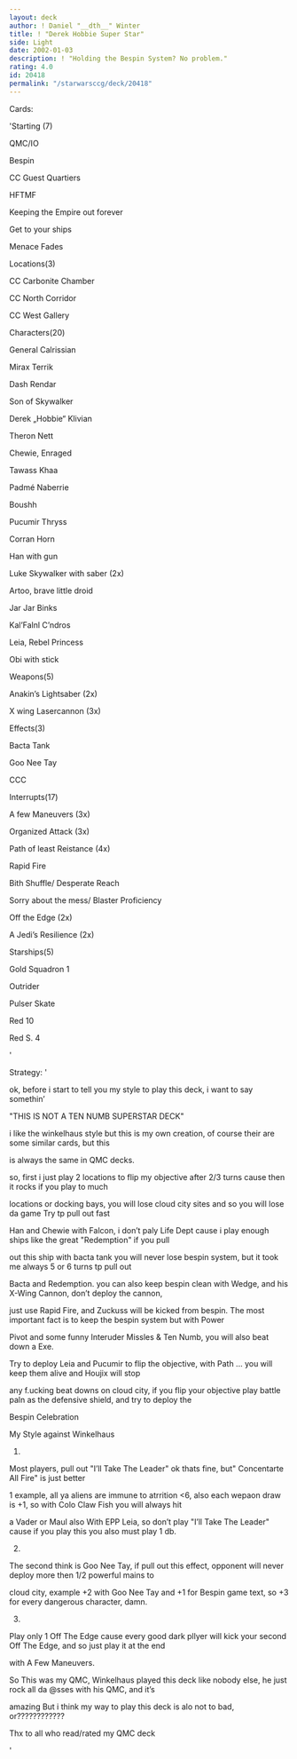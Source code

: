 ```yaml
---
layout: deck
author: ! Daniel "__dth__" Winter
title: ! "Derek Hobbie Super Star"
side: Light
date: 2002-01-03
description: ! "Holding the Bespin System? No problem."
rating: 4.0
id: 20418
permalink: "/starwarsccg/deck/20418"
---
```

Cards: 

'Starting (7)


QMC/IO

Bespin

CC Guest Quartiers

HFTMF

Keeping the Empire out forever

Get to your ships

Menace Fades


Locations(3)


CC Carbonite Chamber

CC North Corridor

CC West Gallery


Characters(20)


General Calrissian

Mirax Terrik

Dash Rendar

Son of Skywalker

Derek &#8222;Hobbie&#8220; Klivian

Theron Nett

Chewie, Enraged

Tawass Khaa

Padmé Naberrie

Boushh

Pucumir Thryss

Corran Horn

Han with gun

Luke Skywalker with saber (2x)

Artoo, brave little droid

Jar Jar Binks

Kal&#8217;Falnl C&#8217;ndros

Leia, Rebel Princess

Obi with stick


Weapons(5)


Anakin&#8217;s Lightsaber (2x)

X wing Lasercannon (3x)


Effects(3)


Bacta Tank

Goo Nee Tay

CCC


Interrupts(17)


A few Maneuvers (3x)

Organized Attack (3x)

Path of least Reistance (4x)

Rapid Fire

Bith Shuffle/ Desperate Reach

Sorry about the mess/ Blaster Proficiency

Off the Edge (2x)

A Jedi&#8217;s Resilience (2x)


Starships(5)


Gold Squadron 1 

Outrider

Pulser Skate

Red 10

Red S. 4

'

Strategy: '

ok, before i start to tell you my style to play this deck, i want to say somethin&#8217;  


"THIS IS NOT A TEN NUMB SUPERSTAR DECK" 


i like the winkelhaus style but this is my own creation, of course their are some similar cards, but this 

is always the same in QMC decks. 



so, first i just play 2 locations to flip my objective after 2/3 turns cause then it rocks if you play to much 

locations or docking bays, you will lose cloud city sites and so you will lose da game Try tp pull out fast 

Han and Chewie with Falcon, i don&#8217;t paly Life Dept cause i play enough ships like the great "Redemption" if you pull 

out this ship with bacta tank you will never lose bespin system, but it took me always 5 or 6 turns tp pull out 

Bacta and Redemption. you can also keep bespin clean with Wedge, and his X-Wing Cannon, don&#8217;t deploy the cannon, 

just use Rapid Fire, and Zuckuss will be kicked from bespin. The most important fact is to keep the bespin system but with Power 

Pivot and some funny Interuder Missles & Ten Numb, you will also beat down a Exe. 


Try to deploy Leia and Pucumir to flip the objective, with Path ... you will keep them alive and Houjix will stop 

any f.ucking beat downs on cloud city, if you flip your objective play battle paln as the defensive shield, and try to deploy the 

Bespin Celebration 




My Style against Winkelhaus  



1. 


Most players, pull out "I&#8217;ll Take The Leader" ok thats fine, but" Concentarte All Fire" is just better 

1 example, all ya aliens are immune to atrrition <6, also each wepaon draw is +1, so with Colo Claw Fish you will always hit 

a Vader or Maul also With EPP Leia, so don&#8217;t play "I&#8217;ll Take The Leader" cause if you play this you also must play 1 db. 



2. 


The second think is Goo Nee Tay, if pull out this effect, opponent will never deploy more then 1/2 powerful mains to 

cloud city, example +2 with Goo Nee Tay and +1 for Bespin game text, so +3 for every dangerous character, damn. 



3. 


Play only 1 Off The Edge cause every good dark pllyer will kick your second Off The Edge, and so just play it at the end 

with A Few Maneuvers. 



So This was my QMC, Winkelhaus played this deck like nobody else, he just rock all da @sses with his QMC, and it&#8217;s 

amazing  But i think my way to play this deck is alo not to bad, or???????????? 


Thx to all who read/rated my QMC deck 


'
